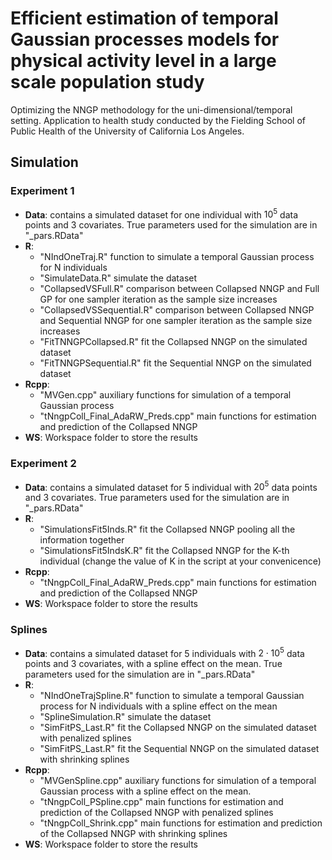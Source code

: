 # Efficient estimation of temporal Gaussian processes models for physical activity level in a large scale population study
Optimizing the NNGP methodology for the uni-dimensional/temporal setting.
Application to health study conducted by the Fielding School of Public Health of the University of California Los Angeles.

## Simulation
### Experiment 1

  - <b>Data</b>: contains a simulated dataset for one individual with $10^5$ data points and 3 covariates. True parameters used for the simulation are in "\_pars.RData"
  - <b>R</b>:
    - "NIndOneTraj.R" function to simulate a temporal Gaussian process for N individuals
    - "SimulateData.R" simulate the dataset 
    - "CollapsedVSFull.R" comparison between Collapsed NNGP and Full GP for one sampler iteration as the sample size increases
    - "CollapsedVSSequential.R" comparison between Collapsed NNGP and Sequential NNGP for one sampler iteration as the sample size increases
    - "FitTNNGPCollapsed.R" fit the Collapsed NNGP on the simulated dataset
    - "FitTNNGPSequential.R" fit the Sequential NNGP on the simulated dataset
  - <b>Rcpp</b>:
    - "MVGen.cpp" auxiliary functions for simulation of a temporal Gaussian process
    - "tNngpColl_Final_AdaRW_Preds.cpp" main functions for estimation and prediction of the Collapsed NNGP 
  - <b>WS</b>: Workspace folder to store the results

### Experiment 2

  - <b>Data</b>: contains a simulated dataset for 5 individual with $20^5$ data points and 3 covariates. True parameters used for the simulation are in "\_pars.RData"
  - <b>R</b>:
    - "SimulationsFit5Inds.R" fit the Collapsed NNGP pooling all the information together
    - "SimulationsFit5IndsK.R" fit the Collapsed NNGP for the K-th individual (change the value of K in the script at your convenicence)
  - <b>Rcpp</b>:
    - "tNngpColl_Final_AdaRW_Preds.cpp" main functions for estimation and prediction of the Collapsed NNGP 
  - <b>WS</b>: Workspace folder to store the results

 ### Splines

  - <b>Data</b>: contains a simulated dataset for 5 individuals with $2\cdot 10^5$ data points and 3 covariates, with a spline effect on the mean. 
  True parameters used for the simulation are in "\_pars.RData"
  - <b>R</b>:
    - "NIndOneTrajSpline.R" function to simulate a temporal Gaussian process for N individuals with a spline effect on the mean
    - "SplineSimulation.R" simulate the dataset 
    - "SimFitPS_Last.R" fit the Collapsed NNGP on the simulated dataset with penalized splines
    - "SimFitPS_Last.R" fit the Sequential NNGP on the simulated dataset with shrinking splines
  - <b>Rcpp</b>:
    - "MVGenSpline.cpp" auxiliary functions for simulation of a temporal Gaussian process with a spline effect on the mean.
    - "tNngpColl_PSpline.cpp" main functions for estimation and prediction of the Collapsed NNGP with penalized splines
    - "tNngpColl_Shrink.cpp" main functions for estimation and prediction of the Collapsed NNGP with shrinking splines
  - <b>WS</b>: Workspace folder to store the results
    
